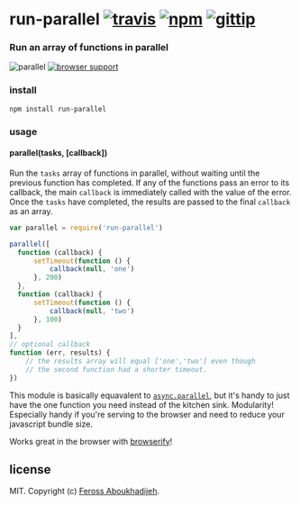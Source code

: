 # run-parallel [![travis](https://img.shields.io/travis/feross/run-parallel.svg)](https://travis-ci.org/feross/run-parallel) [![npm](https://img.shields.io/npm/v/run-parallel.svg)](https://npmjs.org/package/run-parallel) [![gittip](https://img.shields.io/gittip/feross.svg)](https://www.gittip.com/feross/)

### Run an array of functions in parallel

![parallel](https://raw.githubusercontent.com/feross/run-parallel/master/img.png) [![browser support](https://ci.testling.com/feross/run-parallel.png)](https://ci.testling.com/feross/run-parallel)

### install

```
npm install run-parallel
```

### usage

#### parallel(tasks, [callback])

Run the `tasks` array of functions in parallel, without waiting until the previous
function has completed. If any of the functions pass an error to its callback, the main
`callback` is immediately called with the value of the error. Once the `tasks` have
completed, the results are passed to the final `callback` as an array.

```js
var parallel = require('run-parallel')

parallel([
  function (callback) {
      setTimeout(function () {
          callback(null, 'one')
      }, 200)
  },
  function (callback) {
      setTimeout(function () {
          callback(null, 'two')
      }, 100)
  }
],
// optional callback
function (err, results) {
    // the results array will equal ['one','two'] even though
    // the second function had a shorter timeout.
})
```

This module is basically equavalent to
[`async.parallel`](https://github.com/caolan/async#paralleltasks-callback), but it's
handy to just have the one function you need instead of the kitchen sink. Modularity!
Especially handy if you're serving to the browser and need to reduce your javascript
bundle size.

Works great in the browser with [browserify](http://browserify.org/)!

## license

MIT. Copyright (c) [Feross Aboukhadijeh](http://feross.org).
